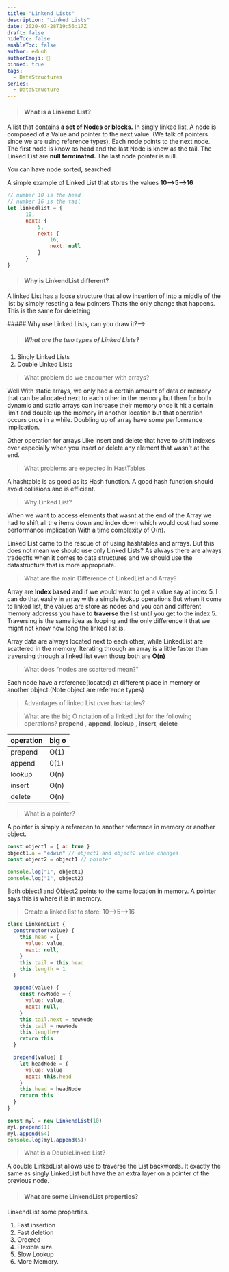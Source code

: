 ```yaml
---
title: "Linkend Lists"
description: "Linked Lists"
date: 2020-07-28T19:56:17Z
draft: false
hideToc: false
enableToc: false
author: eduuh
authorEmoji: 🤖
pinned: true
tags:
  - DataStructures
series:
  - DataStructure
---
```


> #### What is a Linkend List?

A list that contains **a set of Nodes or blocks.** In singly linked list, A node is composed of a Value and pointer to the next value. (We talk of pointers since we are using reference types). Each node points to the next node. The first node is know as head and the last Node is know as the tail. The Linked List are **null terminated.** The last node pointer is null.

You can have node sorted, searched

A simple example of Linked List that stores the values **10-->5-->16**

```javascript
// number 10 is the head
// number 16 is the tail
let linkedlist = {
      10,
      next: {
          5,
          next: {
              16,
              next: null
          }
      }
}

```

> #### Why is LinkendList different?

A linked List has a loose structure that allow insertion of into a middle of the list by simply reseting a few pointers Thats the only change that happens. This is the same for deleteing

<!--> ##### Why use Linked Lists, can you draw it?-->
<!--TODO Linked list drawing -->

> ##### What are the two types of Linked Lists?

1. Singly Linked Lists
2. Double Linked Lists

> What problem do we encounter with arrays?

Well With static arrays, we only had a certain amount of data or memory that can be allocated next to each other in the memory but then for both dynamic and static arrays can increase their memory once it hit a certain limit and double up the momory in another location but that operation occurs once in a while. Doubling up of array have some performance implication.

Other operation for arrays Like insert and delete that have to shift indexes over especially when you insert or delete any element that wasn't at the end.

> What problems are expected in HastTables

A hashtable is as good as its Hash function. A good hash function should avoid collisions and is efficient.

> Why Linked List?

When we want to access elements that wasnt at the end of the Array we had to shift all the items down and index down which would cost had some performance implication With a time complexity of O(n).

Linked List came to the rescue of of using hashtables and arrays. But this does not mean we should use only Linked Lists? As always there are always tradeoffs when it comes to data structures and we should use the datastructure that is more appropriate.

> What are the main Difference of LinkedList and Array?

Array are **Index based** and if we would want to get a value say at index 5. I can do that easily in array with a simple lookup operations But when it come to linked list, the values are store as nodes and you can and different memory addresss you have to **traverse** the list until you get to the index 5. Traversing is the same idea as looping and the only difference it that we might not know how long the linked list is.

Array data are always located next to each other, while LinkedList are scattered in the memory. Iterating through an array is a little faster than traversing through a linked list even thoug both are **O(n)**

> What does "nodes are scattered mean?"

Each node have a reference(located) at different place in memory or another object.(Note object are reference types)

> Advantages of linked List over hashtables?

> What are the big O notation of a linked List for the following operations?
> **prepend** , **append**, **lookup** , **insert**, **delete**

| operation | big o |
| --------- | ----- |
| prepend   | O(1)  |
| append    | 0(1)  |
| lookup    | O(n)  |
| insert    | O(n)  |
| delete    | O(n)  |

> What is a pointer?

A pointer is simply a referecen to another reference in memory or another
object.

```javascript
const object1 = { a: true }
object1.a = "edwin" // object1 and object2 value changes
const object2 = object1 // pointer

console.log("1", object1)
console.log("1", object2)
```

Both object1 and Object2 points to the same location in
memory. A pointer says this is where it is in memory.

> Create a linked list to store: 10-->5-->16

```javascript
class LinkendList {
  constructor(value) {
    this.head = {
      value: value,
      next: null,
    }
    this.tail = this.head
    this.length = 1
  }

  append(value) {
    const newNode = {
      value: value,
      next: null,
    }
    this.tail.next = newNode
    this.tail = newNode
    this.length++
    return this
  }

  prepend(value) {
    let headNode = {
      value: value
      next: this.head
    }
    this.head = headNode
    return this
  }
}

const myl = new LinkendList(10)
myl.prepend(1)
myl.append(54)
console.log(myl.append(5))
```

> What is a DoubleLinked List?

A double LinkedList allows use to traverse the List backwords. It exactly the same as singly LinkedList but have the an extra layer on a pointer of the previous node.

> #### What are some LinkendList properties?

LinkendList some properties.

1. Fast insertion
2. Fast deletion
3. Ordered
4. Flexible size.
5. Slow Lookup
6. More Memory.
